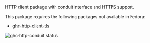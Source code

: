 HTTP client package with conduit interface and HTTPS support.

This package requires the following packages not available in Fedora:

* [ghc-http-client-tls](../ghc-http-client-tls)

![ghc-http-conduit status](https://copr.fedorainfracloud.org/coprs/g/weldr/bdcs-haskell-deps/package/ghc-http-conduit/status_image/last_build.png)
